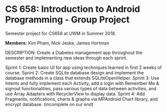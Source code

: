 # CS 658: Introduction to Android Programming - Group Project

Semester project for CS658 at UWM in Summer 2018.

**Members:** Kim Pham, Nick Jeske, James Hortman

DESCRIPTION:
Create a Diabetes management app throughout the semester and implementing new ideas through each sprint.

Sprint 1: Create basic UI for app using techniques learned in first 2 weeks of course.
Sprint 2: Create SQLite database design and implement the database methods in a class that extends SQLiteOpenHelper.
Sprint 3: Use Intents and fully implement each Activity, add a login with Remember Me & signout functionalities, pass various types of data between activities, and use Array Adapters with RecyclerView to display data.
Sprint 4: Add Fragments, notifications, charts & graphs via MPAndroid Chart library, and encrypt database. (incomplete on our end)
